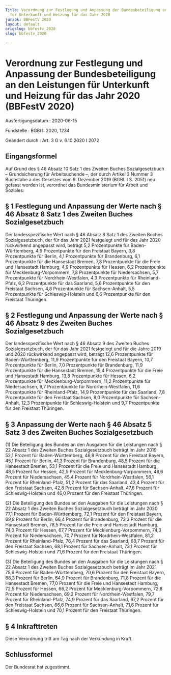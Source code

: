 ```yaml
---
Title: Verordnung zur Festlegung und Anpassung der Bundesbeteiligung an den Leistungen
  für Unterkunft und Heizung für das Jahr 2020
jurabk: BBFestV 2020
layout: default
origslug: bbfestv_2020
slug: bbfestv_2020

---
```


# Verordnung zur Festlegung und Anpassung der Bundesbeteiligung an den Leistungen für Unterkunft und Heizung für das Jahr 2020 (BBFestV 2020)

Ausfertigungsdatum
:   2020-06-15

Fundstelle
:   BGBl I: 2020, 1234

Geändert durch
:   Art. 3 G v. 6.10.2020 I 2072


## Eingangsformel

Auf Grund des § 46 Absatz 10 Satz 1 des Zweiten Buches
Sozialgesetzbuch – Grundsicherung für Arbeitsuchende –, der durch
Artikel 3 Nummer 3 Buchstabe a des Gesetzes vom 9. Dezember 2019
(BGBl. I S. 2051) neu gefasst worden ist, verordnet das
Bundesministerium für Arbeit und Soziales:


## § 1 Festlegung und Anpassung der Werte nach § 46 Absatz 8 Satz 1 des Zweiten Buches Sozialgesetzbuch

Der landesspezifische Wert nach § 46 Absatz 8 Satz 1 des Zweiten
Buches Sozialgesetzbuch, der für das Jahr 2021 festgelegt und für das
Jahr 2020 rückwirkend angepasst wird, beträgt
5,2 Prozentpunkte für Baden-Württemberg,
4,9 Prozentpunkte für den Freistaat Bayern,
3,8 Prozentpunkte für Berlin,
4,1 Prozentpunkte für Brandenburg,
6,1 Prozentpunkte für die Hansestadt Bremen,
7,8 Prozentpunkte für die Freie und Hansestadt Hamburg,
4,9 Prozentpunkte für Hessen,
6,2 Prozentpunkte für Mecklenburg-Vorpommern,
7,8 Prozentpunkte für Niedersachsen,
5,7 Prozentpunkte für Nordrhein-Westfalen,
4,3 Prozentpunkte für Rheinland-Pfalz,
6,2 Prozentpunkte für das Saarland,
5,6 Prozentpunkte für den Freistaat Sachsen,
4,8 Prozentpunkte für Sachsen-Anhalt,
5,5 Prozentpunkte für Schleswig-Holstein und
6,6 Prozentpunkte für den Freistaat Thüringen.


## § 2 Festlegung und Anpassung der Werte nach § 46 Absatz 9 des Zweiten Buches Sozialgesetzbuch

Der landesspezifische Wert nach § 46 Absatz 9 des Zweiten Buches
Sozialgesetzbuch, der für das Jahr 2021 festgelegt und für die Jahre
2019 und 2020 rückwirkend angepasst wird, beträgt
12,6 Prozentpunkte für Baden-Württemberg,
11,9 Prozentpunkte für den Freistaat Bayern,
10,7 Prozentpunkte für Berlin,
7,0 Prozentpunkte für Brandenburg,
11,9 Prozentpunkte für die Hansestadt Bremen,
15,4 Prozentpunkte für die Freie und Hansestadt Hamburg,
13,8 Prozentpunkte für Hessen,
6,2 Prozentpunkte für Mecklenburg-Vorpommern,
11,2 Prozentpunkte für Niedersachsen,
9,7 Prozentpunkte für Nordrhein-Westfalen,
11,6 Prozentpunkte für Rheinland-Pfalz,
14,9 Prozentpunkte für das Saarland,
7,8 Prozentpunkte für den Freistaat Sachsen,
8,0 Prozentpunkte für Sachsen-Anhalt,
12,3 Prozentpunkte für Schleswig-Holstein und
9,7 Prozentpunkte für den Freistaat Thüringen.


## § 3 Anpassung der Werte nach § 46 Absatz 5 Satz 3 des Zweiten Buches Sozialgesetzbuch

(1) Die Beteiligung des Bundes an den Ausgaben für die Leistungen nach
§ 22 Absatz 1 des Zweiten Buches Sozialgesetzbuch beträgt im Jahr 2019
52,1 Prozent für Baden-Württemberg,
46,8 Prozent für den Freistaat Bayern,
45,1 Prozent für Berlin,
41,3 Prozent für Brandenburg,
48,5 Prozent für die Hansestadt Bremen,
53,1 Prozent für die Freie und Hansestadt Hamburg,
48,5 Prozent für Hessen,
42,5 Prozent für Mecklenburg-Vorpommern,
48,6 Prozent für Niedersachsen,
45,4 Prozent für Nordrhein-Westfalen,
56,1 Prozent für Rheinland-Pfalz,
51,2 Prozent für das Saarland,
43,4 Prozent für den Freistaat Sachsen,
42,8 Prozent für Sachsen-Anhalt,
47,6 Prozent für Schleswig-Holstein und
46,0 Prozent für den Freistaat Thüringen.

(2) Die Beteiligung des Bundes an den Ausgaben für die Leistungen nach
§ 22 Absatz 1 des Zweiten Buches Sozialgesetzbuch beträgt im Jahr 2020
77,1 Prozent für Baden-Württemberg,
72,1 Prozent für den Freistaat Bayern,
69,8 Prozent für Berlin,
66,4 Prozent für Brandenburg,
73,3 Prozent für die Hansestadt Bremen,
78,5 Prozent für die Freie und Hansestadt Hamburg,
74,0 Prozent für Hessen,
67,7 Prozent für Mecklenburg-Vorpommern,
74,3 Prozent für Niedersachsen,
70,7 Prozent für Nordrhein-Westfalen,
81,2 Prozent für Rheinland-Pfalz,
76,4 Prozent für das Saarland,
68,7 Prozent für den Freistaat Sachsen,
68,1 Prozent für Sachsen-Anhalt,
73,1 Prozent für Schleswig-Holstein und
71,6 Prozent für den Freistaat Thüringen.

(3) Die Beteiligung des Bundes an den Ausgaben für die Leistungen nach
§ 22 Absatz 1 des Zweiten Buches Sozialgesetzbuch beträgt im Jahr 2021
75,6 Prozent für Baden-Württemberg,
70,6 Prozent für den Freistaat Bayern,
68,3 Prozent für Berlin,
64,9 Prozent für Brandenburg,
71,8 Prozent für die Hansestadt Bremen,
77,0 Prozent für die Freie und Hansestadt Hamburg,
72,5 Prozent für Hessen,
66,2 Prozent für Mecklenburg-Vorpommern,
72,8 Prozent für Niedersachsen,
69,2 Prozent für Nordrhein-Westfalen,
79,7 Prozent für Rheinland-Pfalz,
74,9 Prozent für das Saarland,
67,2 Prozent für den Freistaat Sachsen,
66,6 Prozent für Sachsen-Anhalt,
71,6 Prozent für Schleswig-Holstein und
70,1 Prozent für den Freistaat Thüringen.


## § 4 Inkrafttreten

Diese Verordnung tritt am Tag nach der Verkündung in Kraft.


## Schlussformel

Der Bundesrat hat zugestimmt.

